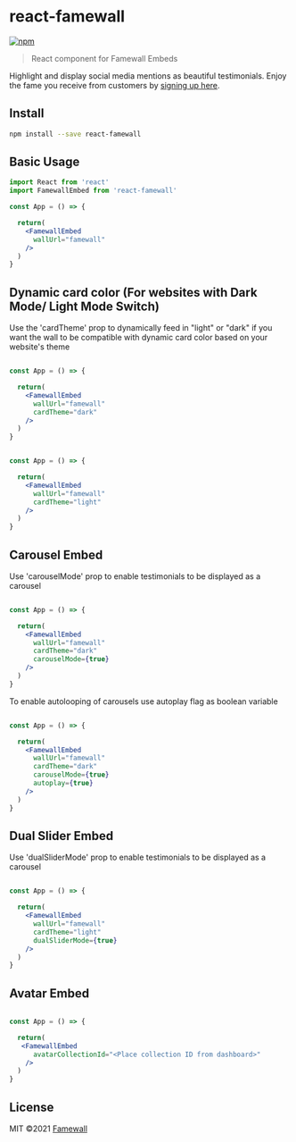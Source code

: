 # react-famewall

[![npm](https://img.shields.io/npm/v/react-famewall)](https://www.npmjs.com/package/react-famewall)

> React component for Famewall Embeds

Highlight and display social media mentions as beautiful testimonials. Enjoy the fame you receive from customers by [signing up here](https://famewall.io).

## Install

```bash
npm install --save react-famewall
```

## Basic Usage

```jsx
import React from 'react'
import FamewallEmbed from 'react-famewall'

const App = () => {

  return(
    <FamewallEmbed
      wallUrl="famewall"
    />
  )
}
```

## Dynamic card color (For websites with Dark Mode/ Light Mode Switch)

Use the 'cardTheme' prop to dynamically feed in "light" or "dark" if you want the wall to be compatible with dynamic card color based on your website's theme

```jsx

const App = () => {

  return(
    <FamewallEmbed
      wallUrl="famewall"
      cardTheme="dark"
    />
  )
}
```

```jsx

const App = () => {

  return(
    <FamewallEmbed
      wallUrl="famewall"
      cardTheme="light"
    />
  )
}
```

## Carousel Embed

Use 'carouselMode' prop to enable testimonials to be displayed as a carousel

```jsx

const App = () => {

  return(
    <FamewallEmbed
      wallUrl="famewall"
      cardTheme="dark"
      carouselMode={true}
    />
  )
}
```

To enable autolooping of carousels use autoplay flag as boolean variable

```jsx

const App = () => {

  return(
    <FamewallEmbed
      wallUrl="famewall"
      cardTheme="dark"
      carouselMode={true}
      autoplay={true}
    />
  )
}
```

## Dual Slider Embed

Use 'dualSliderMode' prop to enable testimonials to be displayed as a carousel

```jsx

const App = () => {

  return(
    <FamewallEmbed
      wallUrl="famewall"
      cardTheme="light"
      dualSliderMode={true}
    />
  )
}
```

## Avatar Embed

```jsx

const App = () => {

  return(
   <FamewallEmbed
      avatarCollectionId="<Place collection ID from dashboard>"
    />
  )
}
```

## License

MIT ©2021 [Famewall](https://famewall.io)
